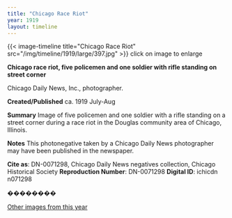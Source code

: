```yaml
---
title: "Chicago Race Riot"
year: 1919
layout: timeline
---
```


{{< image-timeline title="Chicago Race Riot" src="/img/timeline/1919/large/397.jpg" >}}
click on image to enlarge

__**Chicago race riot, five policemen and one soldier with rifle standing on street corner**__

Chicago Daily News, Inc., photographer.

**Created/Published**
ca. 1919 July-Aug

**Summary**
Image of five policemen and one soldier with a rifle standing on a street corner during a race riot in the Douglas community area of Chicago, Illinois.

**Notes**
This photonegative taken by a Chicago Daily News photographer may have been published in the newspaper.

__Cite as__: DN-0071298, Chicago Daily News negatives collection, Chicago Historical Society
__Reproduction Number__: DN-0071298
__Digital ID__: ichicdn n071298

�������� 

[Other images from this year](/historical/timeline/1919)